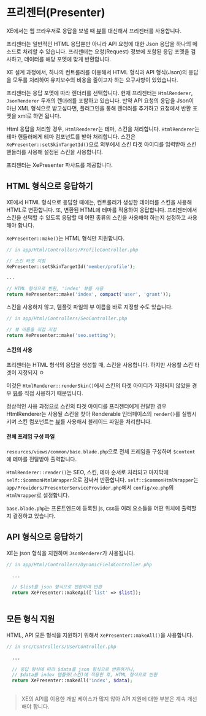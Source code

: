 # 프리젠터(Presenter)

XE에서는 웹 브라우저로 응답을 보낼 때 [뷰](https://xpressengine.gitbooks.io/xpressengine-manual/content/ko/docs/5.0/views)를 대신해서 프리젠터를 사용합니다.

프리젠터는 일반적인 HTML 응답뿐만 아니라 API 요청에 대한 Json 응답을 하나의 메소드로 처리할 수 있습니다. 프리젠터는 요청(Request) 정보에 포함된 응답 포멧을 검사하고, 데이터를 해당 포멧에 맞게 반환합니다. 

XE 설계 과정에서, 하나의 컨트롤러를 이용해서 HTML 형식과 API 형식(Json)의 응답을 모두를 처리하여 유지보수의 비용을 줄이고자 하는 요구사항이 있었습니다. 

프리젠터는 응답 포멧에 따라 렌더러를 선택합니다. 현재 프리젠터는 `HtmlRenderer`, `JsonRenderer` 두개의 렌더러를 포함하고 있습니다. 만약 API 요청의 응답을 Json이 아닌 XML 형식으로 받고싶다면, 플러그인을 통해 렌더러를 추가하고 요청에서 반환 포멧을 xml로 하면 됩니다.

Html 응답을 처리할 경우, `HtmlRenderer`는 테마, 스킨을 처리합니다. `HtmlRenderer`는 테마 핸들러에게 테마 컴포넌트를 받아 처리합니다. 스킨은 `XePresenter::setSkinTargetId()`으로 외부에서 스킨 타겟 아이디를 입력받아 스킨 핸들러를 사용해 설정된 스킨을 사용합니다.

프리젠터는 XePresenter 파사드를 제공합니다.

## HTML 형식으로 응답하기

XE에서 HTML 형식으로 응답할 때에는, 컨트롤러가 생성한 데이터를 스킨을 사용해 HTML로 변환합니다. 또, 변환된 HTML에 테마를 적용하여 응답합니다. 프리젠터에서 스킨을 선택할 수 있도록 응답할 때 어떤 종류의 스킨을 사용해야 하는지 설정하고 사용해야 합니다.

`XePresenter::make()`는 HTML 형식만 지원합니다.

```php
// in app/Html/Controllers/ProfileController.php

// 스킨 타겟 지정
XePresenter::setSkinTargetId('member/profile');

...

// HTML 형식으로 반환, 'index' 뷰를 사용
return XePresenter::make('index', compact('user', 'grant'));
```

스킨을 사용하지 않고, 템플릿 파일의 뷰 이름을 바로 지정할 수도 있습니다.

```php
// in app/Html/Controllers/SeoController.php

// 뷰 이름을 직접 지정
return XePresenter::make('seo.setting');
```

#### 스킨의 사용

프리젠터는 HTML 형식의 응답을 생성할 때, 스킨을 사용합니다. 하지만 사용할 스킨 타겟이 지정되지 ㅇ


이것은 `HtmlRenderer::renderSkin()`에서 스킨의 타겟 아이디가 지정되지 않았을 경우 [뷰](https://xpressengine.gitbooks.io/xpressengine-manual/content/ko/docs/5.0/views)를 직접 사용하기 때문입니다.

정상적인 사용 과정으로 스킨의 타겟 아이디를 프리젠터에게 전달한 경우 HtmlRenderer는 사용될 스킨을 찾아 Renderable 인터페이스의 `render()`를 실행시키며 스킨 컴포넌트는 [뷰](https://xpressengine.gitbooks.io/xpressengine-manual/content/ko/docs/5.0/views)를 사용해서 블레이드 파일을 처리합니다.

#### 전체 프레임 구성 파일
`resources/views/common/base.blade.php`으로 전체 프레임을 구성하며 `$content`에 테마를 전달받아 출력합니다.

`HtmlRenderer::render()`는 SEO, 스킨, 테마 순서로 처리되고 마지막에 `self::$commonHtmlWrapper`으로 감싸서 반환합니다. 
`self::$commonHtmlWrapper`는 `app/Providers/PresenterServiceProvider.php`에서 `config/xe.php`의 `HtmlWrapper`로 설정합니다. 

`base.blade.php`는 프론트엔드에 등록된 js, css등 여러 요소들을 어떤 위치에 출력할지 결정하고 있습니다.


## API 형식으로 응답하기

XE는 json 형식을 지원하며 `JsonRenderer`가 사용됩니다. 

```php
// in app/Html/Controllers/DynamicFieldController.php

  ...
  
  // $list를 json 형식으로 변환하여 반환
  return XePresenter::makeApi(['list' => $list]);
  
```

## 모든 형식 지원

HTML, API 모든 형식을 지원하기 위해서 `XePresenter::makeAll()`을 사용합니다.

```php
// in src/Controllers/UserController.php

  ...
  
  // 응답 형식에 따라 $data를 json 형식으로 반환하거나, 
  // $data를 index 템플릿(스킨)에 적용한 후, HTML 형식으로 반환
  return XePresenter::makeAll('index', $data);
  
```

> XE의 API를 이용한 개발 케이스가 많지 않아 API 지원에 대한 부분은 계속 개선해야 합니다.



